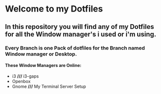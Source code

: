 # Welcome to my Dotfiles
## In this repository you will find any of my Dotfiles for all the Window manager's i used or i'm using.

### Every Branch is one Pack of dotfiles for the Branch named Window manager or Desktop.

#### These Window Managers are Online:
- i3 <strong>///</strong> i3-gaps
- Openbox
- Gnome <strong>///</strong> My Terminal Server Setup